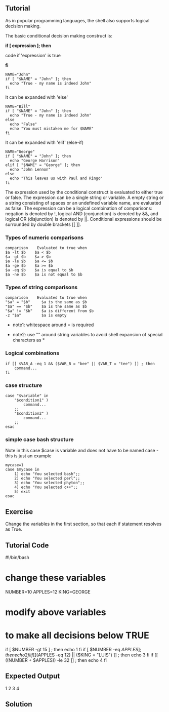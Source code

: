 Tutorial
--------
As in popular programming languages, the shell also supports logical decision making.

The basic conditional decision making construct is:

**if [ expression ]; then**

code if 'expression' is true

**fi**

    NAME="John"
    if [ "$NAME" = "John" ]; then
      echo "True - my name is indeed John"
    fi

It can be expanded with 'else'

    NAME="Bill"
    if [ "$NAME" = "John" ]; then
      echo "True - my name is indeed John"
    else
      echo "False"
      echo "You must mistaken me for $NAME"
    fi

It can be expanded with 'elif' (else-if)

    NAME="George"
    if [ "$NAME" = "John" ]; then
      echo "George Harrison"
    elif [ "$NAME" = "George" ]; then
      echo "John Lennon"
    else
      echo "This leaves us with Paul and Ringo"
    fi

The expression used by the conditional construct is evaluated to either true or false.
The expression can be a single string or variable. A empty string or a string consisting of spaces or an undefined variable name, are evaluated as false.
The expression can be a logical combination of comparisons: negation is denoted by !, logical AND (conjunction) is denoted by &&, and logical OR (disjunction) is denoted by ||. Conditional expressions should be surrounded by double brackets \[\[ ]].

### Types of numeric comparisons

    comparison    Evaluated to true when
    $a -lt $b    $a < $b
    $a -gt $b    $a > $b
    $a -le $b    $a <= $b
    $a -ge $b    $a >= $b
    $a -eq $b    $a is equal to $b
    $a -ne $b    $a is not equal to $b

### Types of string comparisons

    comparison    Evaluated to true when
    "$a" = "$b"     $a is the same as $b
    "$a" == "$b"    $a is the same as $b
    "$a" != "$b"    $a is different from $b
    -z "$a"         $a is empty

- note1: whitespace around = is required

- note2: use "" around string variables to avoid shell expansion of special characters as *

### Logical combinations

    if [[ $VAR_A -eq 1 && ($VAR_B = "bee" || $VAR_T = "tee") ]] ; then
        command...
    fi

### case structure

    case "$variable" in
        "$condition1" )
            command...
        ;;
        "$condition2" )
            command...
        ;;
    esac

### simple case bash structure

Note in this case $case is variable and does not have to be named case - this is just an example

    mycase=1
    case $mycase in
        1) echo "You selected bash";;
        2) echo "You selected perl";;
        3) echo "You selected phyton";;
        4) echo "You selected c++";;
        5) exit
    esac

Exercise
--------
Change the variables in the first section, so that each if statement resolves as True.

Tutorial Code
-------------
#!/bin/bash
# change these variables
NUMBER=10
APPLES=12
KING=GEORGE
# modify above variables
# to make all decisions below TRUE
if [ $NUMBER -gt 15 ] ; then
  echo 1
fi
if [ $NUMBER -eq $APPLES ] ; then
  echo 2
fi
if [[ ($APPLES -eq 12) || ($KING = "LUIS") ]] ; then
  echo 3
fi
if [[ $(($NUMBER + $APPLES)) -le 32 ]] ; then
  echo 4
fi

Expected Output
---------------
1
2
3
4

Solution
--------
